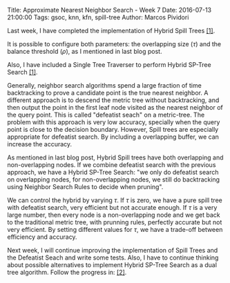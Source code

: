 Title: Approximate Nearest Neighbor Search - Week 7
Date: 2016-07-13 21:00:00
Tags: gsoc, knn, kfn, spill-tree
Author: Marcos Pividori

Last week, I have completed the implementation of Hybrid Spill Trees [[1]](http://machinelearning.wustl.edu/mlpapers/paper_files/NIPS2005_187.pdf).

It is possible to configure both parameters: the overlapping size ($\tau$) and the balance threshold ($\rho$), as I mentioned in last blog post.

Also, I have included a Single Tree Traverser to perform Hybrid SP-Tree Search [[1]](http://machinelearning.wustl.edu/mlpapers/paper_files/NIPS2005_187.pdf).

Generally, neighbor search algorithms spend a large fraction of time backtracking to prove a candidate point is the true nearest neighbor.
A different approach is to descend the metric tree without backtracking, and then output the point in the first leaf node visited as the nearest neighbor  of the query point. This is called "defeatist seach" on a metric-tree.
The problem with this approach is very low accuracy, specially when the query point is close to the decision boundary.
However, Spill trees are especially appropriate for defeatist search. By including a overlapping buffer, we can increase the accuracy.

As mentioned in last blog post, Hybrid Spill trees have both overlapping and non-overlapping nodes. If we combine defeatist search with the previous approach, we have a Hybrid SP-Tree Search: "we only do defeatist search on overlapping nodes, for non-overlapping nodes, we still do backtracking using Neighbor Search Rules to decide when pruning".

We can control the hybrid by varying $\tau$. If $\tau$ is zero, we have a pure spill tree with defeatist search, very efficient but not accurate enough. If $\tau$ is a very large number, then every node is a non-overlapping node and we get back to the traditional metric tree, with prunning rules, perfectly accurate but not very efficient. By setting different values for $\tau$, we have a trade-off between efficiency and accuracy.

Next week, I will continue improving the implementation of Spill Trees and the Defeatist Seach and write some tests. Also, I have to continue thinking about possible alternatives to implement Hybrid SP-Tree Search as a dual tree algorithm. Follow the progress in: [[2]](https://github.com/MarcosPividori/mlpack/tree/spill-trees/src/mlpack/core/tree/spill_tree).

